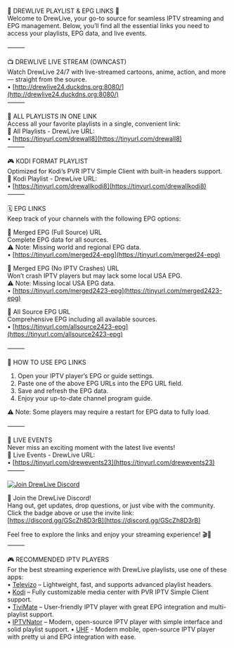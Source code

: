 🌟 DREWLIVE PLAYLIST & EPG LINKS 🌟  
Welcome to DrewLive, your go-to source for seamless IPTV streaming and EPG management. Below, you’ll find all the essential links you need to access your playlists, EPG data, and live events.  

⸻  

📺 DREWLIVE LIVE STREAM (OWNCAST)  
Watch DrewLive 24/7 with live-streamed cartoons, anime, action, and more — straight from the source.  
• [http://drewlive24.duckdns.org:8080/](http://drewlive24.duckdns.org:8080/)  
⸻  

📂 ALL PLAYLISTS IN ONE LINK  
Access all your favorite playlists in a single, convenient link:  
🔗 All Playlists - DrewLive URL:  
• [https://tinyurl.com/drewall8](https://tinyurl.com/drewall8)  
⸻  

🎮 KODI FORMAT PLAYLIST  
Optimized for Kodi’s PVR IPTV Simple Client with built-in headers support.  
🔗 Kodi Playlist - DrewLive URL:  
• [https://tinyurl.com/drewallkodi8](https://tinyurl.com/drewallkodi8)  
⸻  

🗓️ EPG LINKS  
Keep track of your channels with the following EPG options:  

🔗 Merged EPG (Full Source) URL  
Complete EPG data for all sources.  
⚠️ Note: Missing world and regional EPG data.  
• [https://tinyurl.com/merged24-epg](https://tinyurl.com/merged24-epg)  

🔗 Merged EPG (No IPTV Crashes) URL  
Won’t crash IPTV players but may lack some local USA EPG.  
⚠️ Note: Missing local USA EPG data.  
• [https://tinyurl.com/merged2423-epg](https://tinyurl.com/merged2423-epg)  

🔗 All Source EPG URL  
Comprehensive EPG including all available sources.  
• [https://tinyurl.com/allsource2423-epg](https://tinyurl.com/allsource2423-epg)  

⸻  

📡 HOW TO USE EPG LINKS  
1. Open your IPTV player’s EPG or guide settings.  
2. Paste one of the above EPG URLs into the EPG URL field.  
3. Save and refresh the EPG data.  
4. Enjoy your up-to-date channel program guide.  

⚠️ Note: Some players may require a restart for EPG data to fully load.

⸻  

🎥 LIVE EVENTS  
Never miss an exciting moment with the latest live events!  
🔗 Live Events - DrewLive URL:  
• [https://tinyurl.com/drewevents23](https://tinyurl.com/drewevents23)  
⸻  

[![Join DrewLive Discord](https://i.imgur.com/UPsQU4m.png)](https://discord.gg/GScZh8D3rB)  

👥 Join the DrewLive Discord!  
Hang out, get updates, drop questions, or just vibe with the community.  
Click the badge above or use the invite link: [https://discord.gg/GScZh8D3rB](https://discord.gg/GScZh8D3rB)  

Feel free to explore the links and enjoy your streaming experience! 🎬📡  
⸻  

🎮 RECOMMENDED IPTV PLAYERS  
For the best streaming experience with DrewLive playlists, use one of these apps:  
• [Televizo](https://televizo.net/) – Lightweight, fast, and supports advanced playlist headers.  
• [Kodi](https://kodi.tv/) – Fully customizable media center with PVR IPTV Simple Client support.  
• [TiviMate](https://tivimate.com/) – User-friendly IPTV player with great EPG integration and multi-playlist support.  
• [IPTVNator](https://github.com/4gray/iptvnator/releases/tag/v0.16.0) – Modern, open-source IPTV player with simple interface and solid playlist support.
• [UHF](https://www.uhfapp.com/) - Modern mobile, open-source IPTV player with pretty ui and EPG integration with ease.
